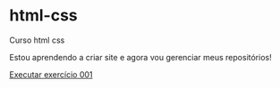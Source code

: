 # html-css
 Curso html css

Estou aprendendo a criar site e agora vou gerenciar meus repositórios!

<a href="https://luizotaviopdev.github.io/html-css/exercícios/001/index.html"> Executar exercício 001</a>